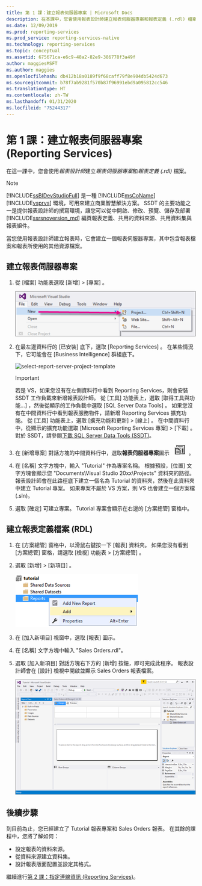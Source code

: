 ```yaml
---
title: 第 1 課：建立報表伺服器專案 | Microsoft Docs
description: 在本課中，您會使用報表設計師建立報表伺服器專案和報表定義 (.rdl) 檔案。
ms.date: 12/09/2019
ms.prod: reporting-services
ms.prod_service: reporting-services-native
ms.technology: reporting-services
ms.topic: conceptual
ms.assetid: 675671ca-e6c9-48a2-82e9-386778f3a49f
author: maggiesMSFT
ms.author: maggies
ms.openlocfilehash: db412b18a0189f9f68caff79f8e904db5424d673
ms.sourcegitcommit: b78f7ab9281f570b87f96991ebd9a095812cc546
ms.translationtype: HT
ms.contentlocale: zh-TW
ms.lasthandoff: 01/31/2020
ms.locfileid: "75244317"
---
```

# <a name="lesson-1-create-a-report-server-project-reporting-services"></a>第 1 課：建立報表伺服器專案 (Reporting Services)

在這一課中，您會使用*報表設計師*建立*報表伺服器專案*和*報表定義 (.rdl)* 檔案。

> [!NOTE]
> [!INCLUDE[ssBIDevStudioFull](../includes/ssbidevstudiofull-md.md)] 是一種 [!INCLUDE[msCoName](../includes/msconame-md.md)][!INCLUDE[vsprvs](../includes/vsprvs-md.md)] 環境，可用來建立商業智慧解決方案。 SSDT 的主要功能之一是提供報表設計師的撰寫環境，讓您可以從中開啟、修改、預覽、儲存及部署 [!INCLUDE[ssrsnoversion_md](../includes/ssrsnoversion-md.md)] 編頁報表定義、共用的資料來源、共用資料集與報表組件。

當您使用報表設計師建立報表時，它會建立一個報表伺服器專案，其中包含報表檔案和報表所使用的其他資源檔案。

## <a name="to-create-a-report-server-project"></a>建立報表伺服器專案
  
1. 從 [檔案]  功能表選取 [新增]   > [專案]  。  

    ![ssrs-ssdt-file-01-new-project](../reporting-services/media/ssrs-ssdt-file-01-new-project.png)
  
2. 在最左邊資料行的 [已安裝]  底下，選取 [Reporting Services]  。 在某些情況下，它可能會在 [Business Intelligence]  群組底下。

    ![select-report-server-project-template](../reporting-services/media/lesson-1-creating-a-report-server-project-reporting-services/select-report-server-project-template.png)

    > [!IMPORTANT]
    > 若是 VS，如果您沒有在左側資料行中看到 Reporting Services，則會安裝 SSDT 工作負載來新增報表設計師。 從 [工具]  功能表上，選取 [取得工具與功能...]  ，然後從顯示的工作負載中選取 [SQL Server Data Tools]  。 如果您沒有在中間資料行中看到報表服務物件，請新增 Reporting Services 擴充功能。 從 [工具]  功能表上，選取 [擴充功能和更新]   > [線上]  。 在中間資料行中，從顯示的擴充功能選取 [Microsoft Reporting Services 專案]   > [下載]  。 對於 SSDT，請參閱[下載 SQL Server Data Tools (SSDT)](../ssdt/download-sql-server-data-tools-ssdt.md)。

3. 在 [新增專案]  對話方塊的中間資料行中，選取**報表伺服器專案**圖示 &nbsp;&nbsp;![ssrs_ssdt_report_server_project](media/ssrs-ssdt-report-server-project.png)&nbsp;&nbsp;。

4. 在 [名稱]  文字方塊中，輸入 "Tutorial" 作為專案名稱。 根據預設，[位置]  文字方塊會顯示您 "Documents\Visual Studio 20xx\Projects\" 資料夾的路徑。 報表設計師會在此路徑底下建立一個名為 Tutorial 的資料夾，然後在此資料夾中建立 Tutorial 專案。 如果專案不屬於 VS 方案，則 VS 也會建立一個方案檔 (.sln)。

5. 選取 [確定]  可建立專案。 Tutorial 專案會顯示在右邊的 [方案總管]  窗格中。
  
## <a name="creating-a-report-definition-file-rdl"></a>建立報表定義檔案 (RDL)  
  
1. 在 [方案總管]  窗格中，以滑鼠右鍵按一下 [報表]  資料夾。 如果您沒有看到 [方案總管]  窗格，請選取 [檢視]  功能表 > [方案總管]  。

2. 選取 [新增]   > [新項目]  。

    ![ssrs_ssdt_add_report](../reporting-services/media/ssrs-ssdt-add-report.png)

3. 在 [加入新項目]  視窗中，選取 [報表]  圖示。

4. 在 [名稱]  文字方塊中輸入 "Sales Orders.rdl"。

5. 選取 [加入新項目]  對話方塊右下方的 [新增]  按鈕，即可完成此程序。 報表設計師會在 [設計] 檢視中開啟並顯示 Sales Orders 報表檔案。

    ![ssrs-ssdt-01-new-report-designer](media/ssrs-ssdt-01-new-report-designer.png)

## <a name="next-steps"></a>後續步驟

到目前為止，您已經建立了 Tutorial 報表專案和 Sales Orders 報表。 在其餘的課程中，您將了解如何：

- 設定報表的資料來源。
- 從資料來源建立資料集。
- 設計報表版面配置並設定其格式。

繼續進行[第 2 課：指定連線資訊 &#40;Reporting Services&#41;](../reporting-services/lesson-2-specifying-connection-information-reporting-services.md)。

